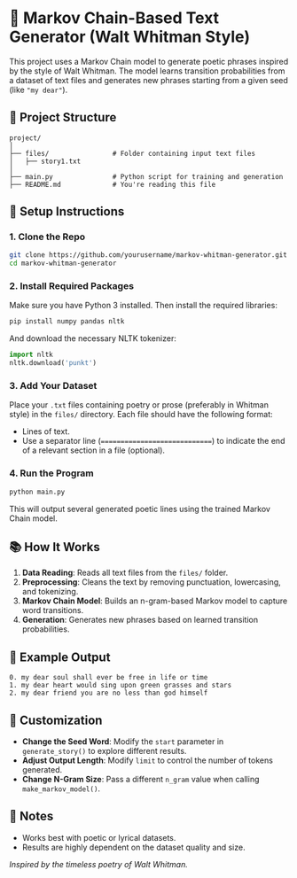 # 📝 Markov Chain-Based Text Generator (Walt Whitman Style)

This project uses a Markov Chain model to generate poetic phrases inspired by the style of Walt Whitman. The model learns transition probabilities from a dataset of text files and generates new phrases starting from a given seed (like `"my dear"`).

## 📂 Project Structure

```
project/
│
├── files/                # Folder containing input text files
│   ├── story1.txt
│
├── main.py               # Python script for training and generation
├── README.md             # You're reading this file
```

## 🔧 Setup Instructions

### 1. Clone the Repo

```bash
git clone https://github.com/yourusername/markov-whitman-generator.git
cd markov-whitman-generator
```

### 2. Install Required Packages

Make sure you have Python 3 installed. Then install the required libraries:

```bash
pip install numpy pandas nltk
```

And download the necessary NLTK tokenizer:

```python
import nltk
nltk.download('punkt')
```

### 3. Add Your Dataset

Place your `.txt` files containing poetry or prose (preferably in Whitman style) in the `files/` directory. Each file should have the following format:

- Lines of text.
- Use a separator line (`============================`) to indicate the end of a relevant section in a file (optional).

### 4. Run the Program

```bash
python main.py
```

This will output several generated poetic lines using the trained Markov Chain model.

## 📚 How It Works

1. **Data Reading**: Reads all text files from the `files/` folder.
2. **Preprocessing**: Cleans the text by removing punctuation, lowercasing, and tokenizing.
3. **Markov Chain Model**: Builds an n-gram-based Markov model to capture word transitions.
4. **Generation**: Generates new phrases based on learned transition probabilities.

## 🧠 Example Output

```
0. my dear soul shall ever be free in life or time
1. my dear heart would sing upon green grasses and stars
2. my dear friend you are no less than god himself
```

## 🔁 Customization

- **Change the Seed Word**: Modify the `start` parameter in `generate_story()` to explore different results.
- **Adjust Output Length**: Modify `limit` to control the number of tokens generated.
- **Change N-Gram Size**: Pass a different `n_gram` value when calling `make_markov_model()`.

## 📌 Notes

- Works best with poetic or lyrical datasets.
- Results are highly dependent on the dataset quality and size.


*Inspired by the timeless poetry of Walt Whitman.*

